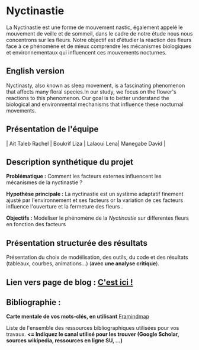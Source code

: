# Nyctinastie

La Nyctinastie est une forme de mouvement nastic, également appelé le mouvement de veille et de sommeil, dans le cadre de notre étude nous nous concentrons sur les fleurs.
Notre objectif est d'étudier la réaction des fleurs face à ce  phénomène et de mieux comprendre les mécanismes biologiques et environnementaux qui influencent ces mouvements nocturnes.


## English version

Nyctinasty, also known as sleep movement, is a fascinating phenomenon that affects many floral species.In our study, we focus on the flower's reactions to this phenomenon. Our goal is to better understand the biological and environmental mechanisms that influence these nocturnal movements.

## Présentation de l'équipe

| Ait Taleb Rachel | Boukrif Liza | Lalaoui Lena| Manegabe David |


## Description synthétique du projet

**Problématique :** Comment les facteurs externes influencent les mécanismes de la nyctinastie ?

**Hypothèse principale :** La nyctinastie est un système adaptatif finement ajusté par l'environnement et ses facteurs or la variation de ces facteurs influence l'ouverture et la fermeture des fleurs .


**Objectifs :** Modeliser le phénomène de la *Nyctinastie* sur differentes fleurs en fonction des facteurs 


## Présentation structurée des résultats

Présentation du choix de modélisation, des outils, du code et des résultats (tableaux, courbes, animations...) (**avec une analyse critique**).

## Lien vers page de blog : <a href="https://github.com/are-dynamic-2024-g4/nyctinastie-lotus/blob/main/plan.md"> C'est ici ! </a>

## Bibliographie :

**Carte mentale de vos mots-clés, en utilisant** <a href="https://framindmap.org/mindmaps/index.html">Framindmap </a> 

Liste de l'ensemble des ressources bibliographiques utilisées pour vos travaux. **<= Indiquez le canal utilisé pour les trouver (Google Scholar, sources wikipedia, ressources en ligne SU, ...)**
